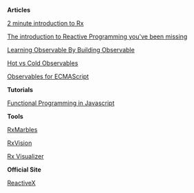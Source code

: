 **Articles**

[2 minute introduction to Rx](https://medium.com/@andrestaltz/2-minute-introduction-to-rx-24c8ca793877#.25aeauhm6)

[The introduction to Reactive Programming you've been missing](https://gist.github.com/staltz/868e7e9bc2a7b8c1f754)

[Learning Observable By Building Observable](https://medium.com/@benlesh/learning-observable-by-building-observable-d5da57405d87#.evqf9bkur)

[Hot vs Cold Observables](https://medium.com/@benlesh/hot-vs-cold-observables-f8094ed53339#.5sob36udo)

[Observables for ECMAScript](https://github.com/tc39/proposal-observable)


**Tutorials**

[Functional Programming in Javascript](http://reactivex.io/learnrx/)


**Tools**

[RxMarbles](http://rxmarbles.com/)

[RxVision](http://jaredforsyth.com/rxvision/)

[Rx Visualizer](https://rxviz.com/)


**Official Site**

[ReactiveX](http://reactivex.io/)
